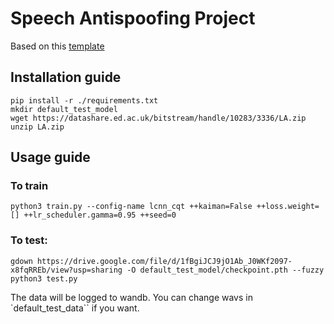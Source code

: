 # Speech Antispoofing Project

Based on this [template](https://github.com/WrathOfGrapes/asr_project_template)

## Installation guide

```
pip install -r ./requirements.txt
mkdir default_test_model
wget https://datashare.ed.ac.uk/bitstream/handle/10283/3336/LA.zip
unzip LA.zip
```

## Usage guide

### To train

```shell
python3 train.py --config-name lcnn_cqt ++kaiman=False ++loss.weight=[] ++lr_scheduler.gamma=0.95 ++seed=0
```

### To test:

```shell
gdown https://drive.google.com/file/d/1fBgiJCJ9jO1Ab_J0WKf2097-x8fqRREb/view?usp=sharing -O default_test_model/checkpoint.pth --fuzzy
python3 test.py
```

The data will be logged to wandb. You can change wavs in `default_test_data`` if you want.